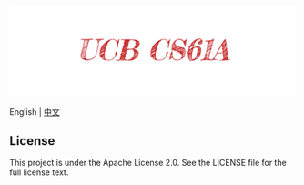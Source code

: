 ![UCB-CA61A](UCB-CS61A.png)

English | [中文](README_zh.md)

## License

This project is under the Apache License 2.0. See the LICENSE file for the full license text.